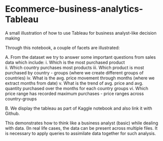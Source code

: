 # Ecommerce-business-analytics-Tableau
A small illustration of how to use Tableau for business analyst-like decision making 

Through this notebook, a couple of facets are illustrated:

A. From the dataset we try to answer some important questions from sales data which include:
i. Which is the most purchased product<br>
ii. Which country purchases most products
iii. Which product is most purchased by country - groups (where we create different groups of countries)
iv. What is the avg. price movement through months (where we extract months from date)
v. What is the trend of avg. price and avg. quantity purchased over the months for each country groups
vi. Which price range has recorded maximum purchases - price ranges across country-groups

B. We display the tableau as part of Kaggle notebook and also link it with Github.

This demonstrates how to think like a business analyst (basic) while dealing with data.
(In real life cases, the data can be present across multiple files. It is necessary to apply queries to assimilate data together for such analysis.
